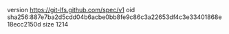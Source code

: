 version https://git-lfs.github.com/spec/v1
oid sha256:887e7ba2d5cdd04b6acbe0bb8fe9c86c3a22653df4c3e33401868e18ecc2150d
size 1214
